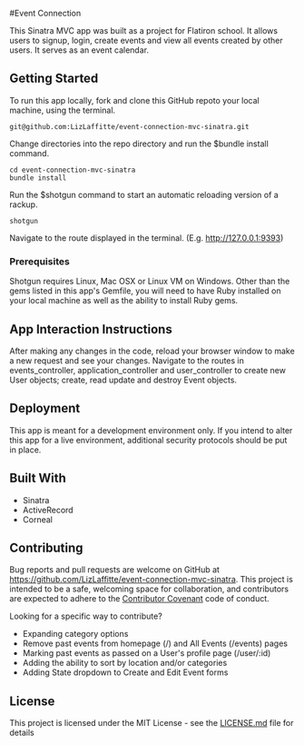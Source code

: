 #Event Connection

This Sinatra MVC app was built as a project for Flatiron school. It allows users to signup, login, create events and view all events created by other users. It serves as an event calendar. 

## Getting Started
To run this app locally, fork and clone this GitHub repoto your local machine, using the terminal. 

``` 
git@github.com:LizLaffitte/event-connection-mvc-sinatra.git
```
Change directories into the repo directory and run the $bundle install command. 

``` 
cd event-connection-mvc-sinatra
bundle install
```

Run the $shotgun command to start an automatic reloading version of a rackup. 

```
shotgun
```
Navigate to the route displayed in the terminal. (E.g. http://127.0.0.1:9393)

### Prerequisites
Shotgun requires Linux, Mac OSX or Linux VM on Windows.
Other than the gems listed in this app's Gemfile, you will need to have Ruby installed on your local machine as well as the ability to install Ruby gems.

## App Interaction Instructions
After making any changes in the code, reload your browser window to make a new request and see your changes. 
Navigate to the routes in events_controller, application_controller and user_controller to create new User objects; create, read update and destroy Event objects.

## Deployment
This app is meant for a development environment only. If you intend to alter this app for a live environment, additional security protocols should be put in place.

## Built With
- Sinatra
- ActiveRecord
- Corneal

## Contributing
Bug reports and pull requests are welcome on GitHub at https://github.com/LizLaffitte/event-connection-mvc-sinatra. This project is intended to be a safe, welcoming space for collaboration, and contributors are expected to adhere to the [Contributor Covenant](https://github.com/LizLaffitte/event-connection-mvc-sinatra/code_of_conduct.md) code of conduct.

Looking for a specific way to contribute? 
- Expanding category options
- Remove past events from homepage (/) and All Events (/events) pages
- Marking past events as passed on a User's profile page (/user/:id)
- Adding the ability to sort by location and/or categories
- Adding State dropdown to Create and Edit Event forms

## License
This project is licensed under the MIT License - see the [LICENSE.md](LICENSE) file for details

